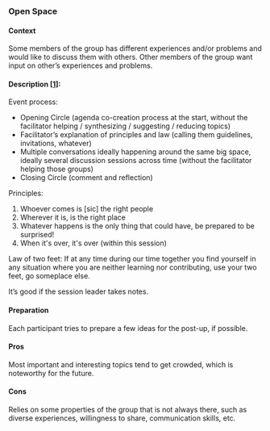 ### Open Space

#### Context
Some members of the group has different experiences and/or problems and would like to discuss them with others. Other members of the group want input on other’s experiences and problems.

#### Description [[1]](http://en.wikipedia.org/wiki/Open_Space_Technology):

Event process:
 * Opening Circle (agenda co-creation process at the start, without the facilitator helping / synthesizing / suggesting / reducing topics)
 * Facilitator’s explanation of principles and law (calling them guidelines, invitations, whatever)
 * Multiple conversations ideally happening around the same big space, ideally several discussion sessions across time (without the facilitator helping those groups)
 * Closing Circle (comment and reflection)

Principles:
 1. Whoever comes is [sic] the right people
 1. Wherever it is, is the right place
 1. Whatever happens is the only thing that could have, be prepared to be surprised!
 1. When it's over, it's over (within this session)

Law of two feet: If at any time during our time together you find yourself in any situation where you are neither learning nor contributing, use your two feet, go someplace else.

It’s good if the session leader takes notes.

#### Preparation
Each participant tries to prepare a few ideas for the post-up, if possible.

#### Pros
Most important and interesting topics tend to get crowded, which is noteworthy for the future.

#### Cons
Relies on some properties of the group that is not always there, such as diverse experiences, willingness to share, communication skills, etc.